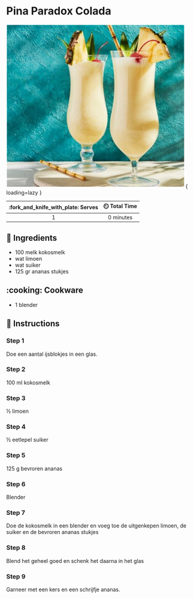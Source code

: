 # Pina Paradox Colada

![Pina Paradox Colada](assets/images/pina-paradox-colada.png){ loading=lazy }

| :fork_and_knife_with_plate: Serves | :timer_clock: Total Time |
|:----------------------------------:|:-----------------------: |
| 1 | 0 minutes |

## :salt: Ingredients

- 100 melk kokosmelk
- wat limoen
- wat suiker
- 125 gr ananas stukjes

## :cooking: Cookware

- 1 blender

## :pencil: Instructions

### Step 1

Doe een aantal ijsblokjes in een glas.

### Step 2

100 ml kokosmelk

### Step 3

½ limoen

### Step 4

½ eetlepel suiker

### Step 5

125 g bevroren ananas

### Step 6

Blender

### Step 7

Doe de kokosmelk in een blender en voeg toe de uitgenkepen limoen, de suiker en de bevroren ananas stukjes

### Step 8

Blend het geheel goed en schenk het daarna in het glas

### Step 9

Garneer met een kers en een schrijfje ananas.
